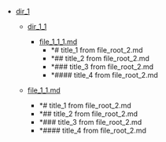 - <a href = "F:\Node_projects\Node_Way\Jobs\CataloguerFs\CreateCatalog\AFP5_0.1_ctlg_1_to_2.v.0.1.5\Examples\cleare\DIR_root\dir_1\cat.dir_1\dir.dir_1.md">dir_1</a>
    - <a href = "F:\Node_projects\Node_Way\Jobs\CataloguerFs\CreateCatalog\AFP5_0.1_ctlg_1_to_2.v.0.1.5\Examples\cleare\DIR_root\dir_1\dir_1_1\cat.dir_1_1\dir.dir_1_1.md">dir_1_1</a>
        - <a href = "F:\Node_projects\Node_Way\Jobs\CataloguerFs\CreateCatalog\AFP5_0.1_ctlg_1_to_2.v.0.1.5\Examples\cleare\DIR_root\dir_1\dir_1_1\file_1_1_1.md">file_1_1_1.md</a>
            - *# title_1 from file_root_2.md
            - *## title_2 from file_root_2.md
            - *### title_3 from file_root_2.md
            - *#### title_4 from file_root_2.md
    
    - <a href = "F:\Node_projects\Node_Way\Jobs\CataloguerFs\CreateCatalog\AFP5_0.1_ctlg_1_to_2.v.0.1.5\Examples\cleare\DIR_root\dir_1\file_1_1.md">file_1_1.md</a>
        - *# title_1 from file_root_2.md
        - *## title_2 from file_root_2.md
        - *### title_3 from file_root_2.md
        - *#### title_4 from file_root_2.md
